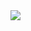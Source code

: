 <img src="https://images.unsplash.com/photo-1585543253202-04d3d9f11961?ixlib=rb-4.0.3&ixid=M3wxMjA3fDB8MHxwaG90by1wYWdlfHx8fGVufDB8fHx8fA%3D%3D&auto=format&fit=crop&w=3270&q=80" height="%50" width="%100"/>
